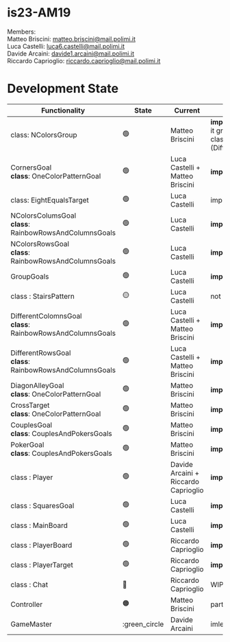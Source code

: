 # is23-AM19

Members: <br>
  Matteo Briscini: matteo.briscini@mail.polimi.it <br>
  Luca Castelli: luca6.castelli@mail.polimi.it <br>
  Davide Arcaini: davide1.arcaini@mail.polimi.it <br>
  Riccardo Caprioglio: riccardo.caprioglio@mail.polimi.it <br>

# Development State

| Functionality                                                      | State           | Current                         | Comment                                                                                                                          |
|--------------------------------------------------------------------|-----------------|---------------------------------|----------------------------------------------------------------------------------------------------------------------------------|
| class: NColorsGroup                                                | :green_circle:  | Matteo Briscini                 | <b>implemented && tested</b><br/> it groups the funcionalities of previouse classes (DifferentTarget,EqualTarget,NElementsTarget) |
| CornersGoal <br> <b>class</b>: OneColorPatternGoal                 | :green_circle:  | Luca Castelli + Matteo Briscini | <b>implemented && tested</b>                                                                                                     |
| class: EightEqualsTarget                                           | :green_circle:  | Luca Castelli                  | implemented && tested                                                                                                            |
| NColorsColumsGoal <br> <b>class</b>: RainbowRowsAndColumnsGoals    | :green_circle:  | Luca Castelli           | <b>implemented && tested</b>                                                                                                     |
| NColorsRowsGoal <br> <b>class</b>: RainbowRowsAndColumnsGoals      | :green_circle:  | Luca Castelli           | <b>implemented && tested</b>                                                                                                     |
| GroupGoals                                                         | :green_circle:  | Luca Castelli                   | <b>implemented && tested</b>                                                                                                            |
| class : StairsPattern                                              | :yellow_circle: | Luca Castelli                   | not tested yet                                                                                                                   |
| DifferentColomnsGoal <br> <b>class</b>: RainbowRowsAndColumnsGoals | :green_circle:  | Luca Castelli + Matteo Briscini | <b>implemented && tested</b>                                                                                                     |
| DifferentRowsGoal  <br> <b>class</b>: RainbowRowsAndColumnsGoals   | :green_circle:  | Luca Castelli + Matteo Briscini  | <b>implemented && tested</b>                                                                                                     |
| DiagonAlleyGoal <br> <b>class</b>: OneColorPatternGoal             | :green_circle:  | Matteo Briscini                 | <b>implemented && tested</b>                                                                                                     |
| CrossTarget   <br> <b>class</b>: OneColorPatternGoal               | :green_circle:  | Matteo Briscini                 | <b>implemented && tested</b>                                                                                                     |
| CouplesGoal <br> <b>class</b>: CouplesAndPokersGoals               | :green_circle:  | Matteo Briscini                 | <b>implemented && tested</b>                                                                                                     |
| PokerGoal <br> <b>class</b>: CouplesAndPokersGoals                 | :green_circle:  | Matteo Briscini                 | <b>implemented && tested</b>                                                                                                     |
| class : Player                                                     | :green_circle:  | Davide Arcaini + Riccardo Caprioglio                  | <b>implemented && tested</b>                                                                                                   |
| class : SquaresGoal                                                | :green_circle:  | Luca Castelli                   | <b>implemented && tested</b>                                                                                                            |
| class : MainBoard                                                  | :green_circle:  | Luca Castelli                  | <b>implemented && tested</b>              
| class : PlayerBoard                                                | :green_circle:  | Riccardo Caprioglio             | <b>implemented && tested</b> |            
| class : PlayerTarget                                               | :green_circle:  | Riccardo Caprioglio             | <b>implemented && tested</b> |    
| class : Chat                                                       | :red_circle:    | Riccardo Caprioglio             | WIP|    
| Controller                                                         | :orange_circle: | Matteo Briscini                 | partially implemented && tested|    
| GameMaster                                                         | :green_circle   | Davide Arcaini                  | imlemented && tested |
